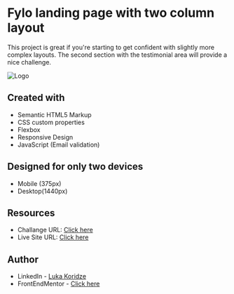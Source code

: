 # Fylo landing page with two column layout

This project is great if you're starting to get confident with slightly more complex layouts. The second section with the testimonial area will provide a nice challenge.

![Logo](https://res.cloudinary.com/dz209s6jk/image/upload/f_auto,q_auto,w_700/Challenges/alno0v75fow4xueknwtu.jpg)


## Created with
- Semantic HTML5 Markup
- CSS custom properties
- Flexbox
- Responsive Design
- JavaScript (Email validation)

## Designed for only two devices 
- Mobile (375px)
- Desktop(1440px)

## Resources

- Challange URL: [Click here](https://www.frontendmentor.io/solutions/fylo-landing-page-with-two-column-layout-UXnd-nr95e)
- Live Site URL: [Click here](https://lukenso.github.io/Fylo-landing-page/)
## Author

- LinkedIn - [Luka Koridze](https://www.linkedin.com/in/luka-koridze-4397571a4/)
- FrontEndMentor - [Click here](https://www.frontendmentor.io/profile/lukenso)

